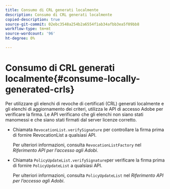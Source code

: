 ```yaml
---
title: Consumo di CRL generati localmente
description: Consumo di CRL generati localmente
copied-description: true
source-git-commit: 02ebc3548a254b2a6554f1ab34afbb3ea5f09bb8
workflow-type: tm+mt
source-wordcount: '96'
ht-degree: 0%

---
```


# Consumo di CRL generati localmente{#consume-locally-generated-crls}

Per utilizzare gli elenchi di revoche di certificati (CRL) generati localmente e gli elenchi di aggiornamento dei criteri, utilizza le API di accesso Adobe per verificare la firma. Le API verificano che gli elenchi non siano stati manomessi e che siano stati firmati dal server licenze corretto.

* Chiamata `RevocationList.verifySignature` per controllare la firma prima di fornire RevocationList a qualsiasi API.

  Per ulteriori informazioni, consulta `RevocationListFactory` nel *Riferimento API per l’accesso agli Adobi*.

* Chiamata `PolicyUpdateList.verifySignature`per verificare la firma prima di fornire `PolicyUpdateList` a qualsiasi API.

  Per ulteriori informazioni, consulta `PolicyUpdateList` nel *Riferimento API per l’accesso agli Adobi*.
